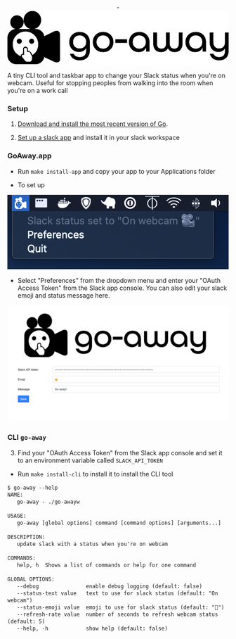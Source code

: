 <p align="center">-<img alt="go-away" src="assets/logo/1000-no_padding.png" width="750"/></p>


A tiny CLI tool and taskbar app to change your Slack status when you're on webcam. 
Useful for stopping peoples from walking into the room when you're on a work call

### Setup

1. [Download and install the most recent version of Go](https://golang.org/dl). 
 
2. [Set up a slack app](https://api.slack.com/authentication/basics) and install it in your slack workspace
 

### GoAway.app

- Run `make install-app` and copy your app to your Applications folder

- To set up 

![go-away](assets/screenshot.png)
  

- Select "Preferences" from the dropdown menu and enter your "OAuth Access Token" from the Slack app console. You can also edit your slack emoji and status message here.

![preferences](assets/preferences.png)

### CLI `go-away` 

3. Find your "OAuth Access Token" from the Slack app console and set it to an environment variable called `SLACK_API_TOKEN`

- Run `make install-cli` to install it to install the CLI tool

```
$ go-away --help
NAME:
   go-away - ./go-awayw

USAGE:
   go-away [global options] command [command options] [arguments...]

DESCRIPTION:
   update slack with a status when you're on webcam

COMMANDS:
   help, h  Shows a list of commands or help for one command

GLOBAL OPTIONS:
   --debug               enable debug logging (default: false)
   --status-text value   text to use for slack status (default: "On webcam")
   --status-emoji value  emoji to use for slack status (default: "🎥")
   --refresh-rate value  number of seconds to refresh webcam status (default: 5)
   --help, -h            show help (default: false)
```
